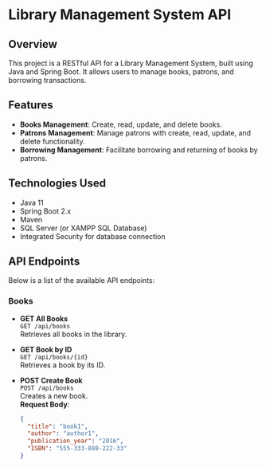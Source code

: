 # Library Management System API

## Overview
This project is a RESTful API for a Library Management System, built using Java and Spring Boot. It allows users to manage books, patrons, and borrowing transactions.

## Features
- **Books Management**: Create, read, update, and delete books.
- **Patrons Management**: Manage patrons with create, read, update, and delete functionality.
- **Borrowing Management**: Facilitate borrowing and returning of books by patrons.

## Technologies Used
- Java 11
- Spring Boot 2.x
- Maven
- SQL Server (or XAMPP SQL Database)
- Integrated Security for database connection

## API Endpoints
Below is a list of the available API endpoints:

### Books
- **GET All Books**  
  `GET /api/books`  
  Retrieves all books in the library.

- **GET Book by ID**  
  `GET /api/books/{id}`  
  Retrieves a book by its ID.

- **POST Create Book**  
  `POST /api/books`  
  Creates a new book.  
  **Request Body**:
  ```json
  {
    "title": "book1",
    "author": "author1",
    "publication_year": "2016",
    "ISBN": "555-333-888-222-33"
  }
